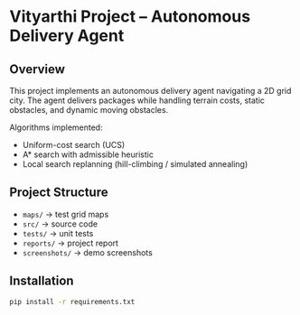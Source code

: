 # Vityarthi Project – Autonomous Delivery Agent

## Overview
This project implements an autonomous delivery agent navigating a 2D grid city.
The agent delivers packages while handling terrain costs, static obstacles, and
dynamic moving obstacles.

Algorithms implemented:
- Uniform-cost search (UCS)
- A* search with admissible heuristic
- Local search replanning (hill-climbing / simulated annealing)

## Project Structure
- `maps/` → test grid maps
- `src/` → source code
- `tests/` → unit tests
- `reports/` → project report
- `screenshots/` → demo screenshots

## Installation
```bash
pip install -r requirements.txt
